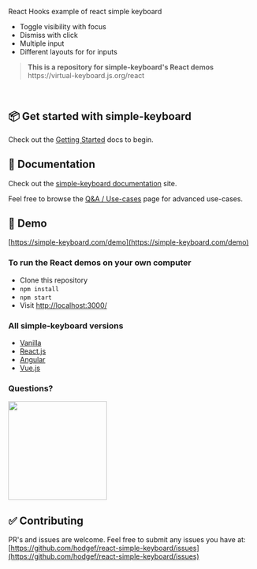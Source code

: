 React Hooks example of react simple keyboard
  * Toggle visibility with focus
  * Dismiss with click 
  * Multiple input
  * Different layouts for for inputs

  <p>
  <blockquote><strong>This is a repository for simple-keyboard's React demos</strong> <br /> https://virtual-keyboard.js.org/react</blockquote>
   </p>
   <br />

## 📦 Get started with simple-keyboard

Check out the [Getting Started](https://simple-keyboard.com/react/getting-started) docs to begin.

## 📖 Documentation
Check out the [simple-keyboard documentation](https://simple-keyboard.com/react/documentation) site.

Feel free to browse the [Q&A / Use-cases](https://simple-keyboard.com/react/qa-use-cases/) page for advanced use-cases.

## 🚀 Demo

[https://simple-keyboard.com/demo](https://simple-keyboard.com/demo)


### To run the React demos on your own computer

* Clone this repository
* `npm install`
* `npm start`
* Visit [http://localhost:3000/](http://localhost:3000/)

### All simple-keyboard versions

* [Vanilla](https://virtual-keyboard.js.org)
* [React.js](https://virtual-keyboard.js.org/react)
* [Angular](https://virtual-keyboard.js.org/angular)
* [Vue.js](https://virtual-keyboard.js.org/vuejs)

### Questions?

<a href="http://franciscohodge.com/simple-keyboard/chat/join" title="Join our Discord chat" target="_blank"><img src="https://franciscohodge.com/project-pages/simple-keyboard/images/discord.png" align="center" width="200"></a>

## ✅ Contributing

PR's and issues are welcome. Feel free to submit any issues you have at:
[https://github.com/hodgef/react-simple-keyboard/issues](https://github.com/hodgef/react-simple-keyboard/issues)
